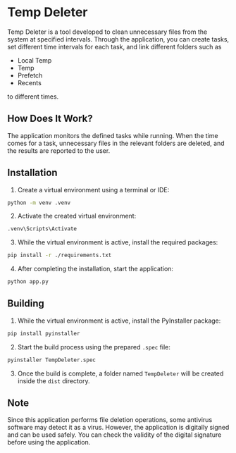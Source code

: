 # Temp Deleter

Temp Deleter is a tool developed to clean unnecessary files from the system at specified intervals. Through the
application, you can create tasks, set different time intervals for each task, and link different folders such as 
- Local Temp
- Temp
- Prefetch
- Recents

to different times.

## How Does It Work?

The application monitors the defined tasks while running. When the time comes for a task, unnecessary files in the
relevant folders are deleted, and the results are reported to the user.

## Installation

1. Create a virtual environment using a terminal or IDE:

```bash
python -m venv .venv
```

2. Activate the created virtual environment:

```bash
.venv\Scripts\Activate
```

3. While the virtual environment is active, install the required packages:

```bash
pip install -r ./requirements.txt
```

4. After completing the installation, start the application:

```bash
python app.py
```

## Building

1. While the virtual environment is active, install the PyInstaller package:

```bash
pip install pyinstaller
```

2. Start the build process using the prepared `.spec` file:

```bash
pyinstaller TempDeleter.spec
```

3. Once the build is complete, a folder named `TempDeleter` will be created inside the `dist` directory.

## Note

Since this application performs file deletion operations, some antivirus software may detect it as a virus. However, the
application is digitally signed and can be used safely. You can check the validity of the digital signature before using the
application.